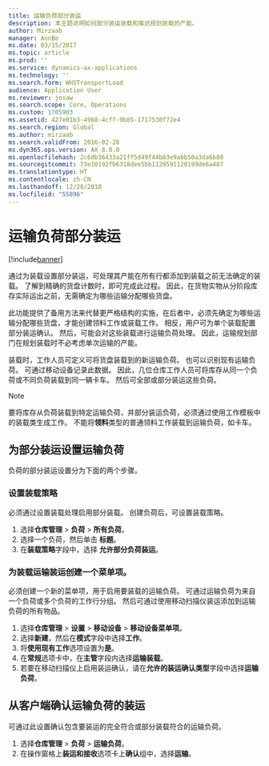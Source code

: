 ```yaml
---
title: 运输负荷部分装运
description: 本主题说明如何部分装运装载和推迟规划装载的产能。
author: Mirzaab
manager: AnnBe
ms.date: 03/15/2017
ms.topic: article
ms.prod: ''
ms.service: dynamics-ax-applications
ms.technology: ''
ms.search.form: WHSTransportLoad
audience: Application User
ms.reviewer: josaw
ms.search.scope: Core, Operations
ms.custom: 1705903
ms.assetid: 427e01b3-4968-4cff-9b85-1717530f72e4
ms.search.region: Global
ms.author: mirzaab
ms.search.validFrom: 2016-02-28
ms.dyn365.ops.version: AX 8.0.0
ms.openlocfilehash: 2c6db36433a21ff5d49f44b83e9abb50a3da6b80
ms.sourcegitcommit: 73e10192fb6318dee5bb1129591120199de6a487
ms.translationtype: HT
ms.contentlocale: zh-CN
ms.lasthandoff: 12/20/2018
ms.locfileid: "55896"
---
```

# <a name="partial-shipment-of-a-transport-load"></a>运输负荷部分装运

[!include[banner](../includes/banner.md)]

通过为装载设置部分装运，可处理其产能在所有行都添加到装载之前无法确定的装载。 了解到精确的货盘计数时，即可完成此过程。 因此，在货物实物从分阶段库存实际运出之前，无需确定为哪些运输分配哪些货盘。

此功能提供了备用方法来代替更严格结构的实施，在后者中，必须先确定为哪些运输分配哪些货盘，才能创建领料工作或装载工作。 相反，用户可为单个装载配置部分装运确认。 然后，可能会对这些装载进行运输负荷处理。 因此，运输规划部门在规划装载时不必考虑单次运输的产能。

装载时，工作人员可定义可将货盘装载到的新运输负荷。 也可以识别现有运输负荷。 可通过移动设备记录此数据。 因此，几位仓库工作人员可将库存从同一个负荷或不同负荷装载到同一辆卡车。 然后可全部或部分装运这些负荷。

> [!NOTE] 
> 要将库存从负荷装载到特定运输负荷，并部分装运负荷，必须通过使用工作模板中的装载类生成工作。 不能将**领料**类型的普通领料工作装载到运输负荷，如卡车。

## <a name="set-up-transport-loads-for-partial-shipment"></a>为部分装运设置运输负荷

负荷的部分装运设置分为下面的两个步骤。

### <a name="set-the-loading-strategy"></a>设置装载策略

必须通过设置装载处理启用部分装载。 创建负荷后，可设置装载策略。

1. 选择**仓库管理** \> **负荷** \> **所有负荷**。
2. 选择一个负荷，然后单击 **标题**。
3. 在**装载策略**字段中，选择 **允许部分负荷装运**。

### <a name="create-a-menu-item-for-loading-of-transport-loads"></a>为装载运输装运创建一个菜单项。

必须创建一个新的菜单项，用于启用要装载的运输负荷。 可通过运输负荷为来自一个负荷或多个负荷的工作行分组。 然后可通过使用移动扫描仪装运添加到运输负荷的所有物品。

1. 选择**仓库管理** \> **设置** \> **移动设备** \> **移动设备菜单项**。
2. 选择**新建**，然后在**模式**字段中选择**工作**。
3. 将**使用现有工作**选项设置为**是**。
4. 在**常规**选项卡中，在**主管**字段内选择**运输装载**。
5. 若要在移动扫描仪上启用装运确认，请在**允许的装运确认类型**字段中选择**运输负荷**。

## <a name="confirm-shipment-of-a-transport-load-from-the-client"></a>从客户端确认运输负荷的装运

可通过此设置确认包含要装运的完全符合或部分装载符合的运输负荷。

1. 选择**仓库管理** \> **负荷** \> **运输负荷**。
2. 在操作窗格上**装运和接收**选项卡上**确认**组中，选择**运输**。
